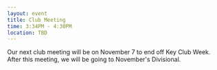 ```yaml
---
layout: event
title: Club Meeting
time: 3:34PM - 4:30PM
location: TBD
---
```

Our next club meeting will be on November 7 to end off Key Club Week. After this meeting, we will be going to November's Divisional.